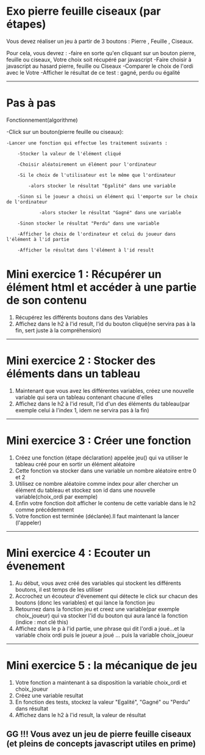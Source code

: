 # Exo pierre feuille ciseaux (par étapes)

Vous devez réaliser un jeu à partir de 3 boutons : Pierre , Feuille , Ciseaux.

Pour cela, vous devrez :
    -faire en sorte qu'en cliquant sur un bouton pierre, feuille ou ciseaux, Votre choix soit récupéré par javascript
    -Faire choisir à javascript au hasard pierre, feuille ou Ciseaux
    -Comparer le choix de l'ordi avec le Votre
    -Afficher le résultat de ce test : gagné, perdu ou égalité

****************************************************************
# Pas à pas

Fonctionnement(algorithme)


-Click sur un bouton(pierre feuille ou ciseaux):

    -Lancer une fonction qui effectue les traitement suivants :

        -Stocker la valeur de l'élément cliqué

        -Choisir aléatoirement un élément pour l'ordinateur

        -Si le choix de l'utilisateur est le même que l'ordinateur

            -alors stocker le résultat "Egalité" dans une variable

        -Sinon si le joueur a choisi un élément qui l'emporte sur le choix de l'ordinateur

                -alors stocker le résultat "Gagné" dans une variable

        -Sinon stocker le résultat "Perdu" dans une variable

        -Afficher le choix de l'ordinateur et celui du joueur dans l'élément à l'id partie

        -Afficher le résultat dans l'élément à l'id result


# Mini exercice 1 : Récupérer un élément html et accéder à une partie de son contenu

1. Récupérez les différents boutons dans des Variables
2. Affichez dans le h2 à l'id result, l'id du bouton cliqué(ne servira pas à la fin, sert juste à la compréhension)
--------------------------------
# Mini exercice 2 : Stocker des éléments dans un tableau

1. Maintenant que vous avez les différentes variables, créez une nouvelle variable qui sera un tableau contenant chacune d'elles
2. Affichez dans le h2 à l'id result, l'id d'un des éléments du tableau(par exemple celui à l'index 1, idem ne servira pas à la fin)
--------------------------------
# Mini exercice 3 : Créer une fonction

1. Créez une fonction (étape déclaration) appelée jeu() qui va utiliser le tableau créé pour en sortir un élément aléatoire
2. Cette fonction va stocker dans une variable un nombre aléatoire entre 0 et 2
3. Utilisez ce nombre aléatoire comme index pour aller chercher un élément du tableau et stockez son id dans une nouvelle variable(choix_ordi par exemple)
4. Enfin votre fonction doit afficher le contenu de cette variable dans le h2 comme précédemment
5. Votre fonction est terminée (déclarée).Il faut maintenant la lancer (l'appeler)
--------------------------------
# Mini exercice 4 : Ecouter un évenement

1. Au début, vous avez créé des variables qui stockent les différents boutons, il est temps de les utiliser
2. Accrochez un écouteur d'évenement qui détecte le click sur chacun des boutons (donc les variables) et qui lance la fonction jeu
3. Retournez dans la fonction jeu et creez une variable(par exemple choix_joueur) qui va stocker l'id du bouton qui aura lancé la fonction (indice : mot clé this)
4. Affichez dans le p à l'id partie, une phrase qui dit l'ordi a joué...et la variable choix ordi puis le joueur a joué ... puis la variable choix_joueur

--------------------------------
# Mini exercice 5 : la mécanique de jeu

1. Votre fonction a maintenant à sa disposition la variable choix_ordi et choix_joueur
2. Créez une variable resultat
3. En fonction des tests, stockez la valeur "Egalité", "Gagné" ou "Perdu" dans résultat
4. Affichez dans le h2 à l'id result, la valeur de résultat

## GG !!! Vous avez un jeu de pierre feuille ciseaux (et pleins de concepts javascript utiles en prime)
